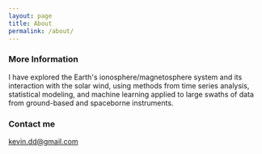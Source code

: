 ```yaml
---
layout: page
title: About
permalink: /about/
---
```



### More Information
I have explored the Earth's ionosphere/magnetosphere system and its interaction with the solar wind, using methods from time series analysis, statistical modeling, and machine learning applied to large swaths of data from ground-based and spaceborne instruments.

### Contact me

[kevin.dd@gmail.com](mailto:kevin.ddu@gmail.com)

